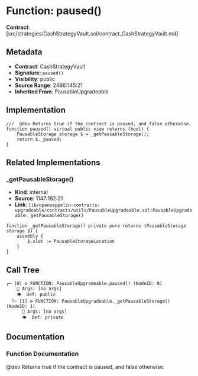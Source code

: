 # Function: paused()

**Contract**: [src/strategies/CashStrategyVault.sol/contract_CashStrategyVault.md]

## Metadata

- **Contract**: CashStrategyVault
- **Signature**: `paused()`
- **Visibility**: public
- **Source Range**: 2496:145:21
- **Inherited From**: PausableUpgradeable

## Implementation

```solidity
///  @dev Returns true if the contract is paused, and false otherwise.
function paused() virtual public view returns (bool) {
    PausableStorage storage $ = _getPausableStorage();
    return $._paused;
}
```

## Related Implementations

### _getPausableStorage()

- **Kind**: internal
- **Source**: 1147:162:21
- **Link**: `lib/openzeppelin-contracts-upgradeable/contracts/utils/PausableUpgradeable.sol:PausableUpgradeable:_getPausableStorage()`

```solidity
function _getPausableStorage() private pure returns (PausableStorage storage $) {
    assembly {
        $.slot := PausableStorageLocation
    }
}
```

## Call Tree

```
┌─ [0] ⚙️ FUNCTION: PausableUpgradeable.paused() (NodeID: 0)
    💬 Args: [no args]
    👁️  Def: public
  └─ [1] ⚙️ FUNCTION: PausableUpgradeable._getPausableStorage() (NodeID: 1)
      💬 Args: [no args]
      👁️  Def: private
```

## Documentation

### Function Documentation

 @dev Returns true if the contract is paused, and false otherwise.
